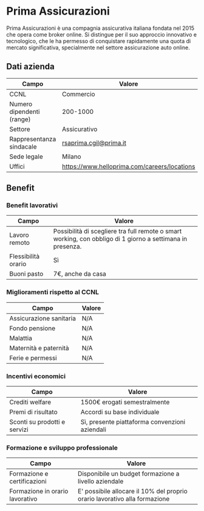 # Prima Assicurazioni

Prima Assicurazioni è una compagnia assicurativa italiana fondata nel 2015 che opera come broker online. Si distingue per il suo approccio innovativo e tecnologico, che le ha permesso di conquistare rapidamente una quota di mercato significativa, specialmente nel settore assicurazione auto online.

## Dati azienda

| **Campo**           | **Valore**                             |
| ------------------------- | -------------------------------------------- |
| CCNL                      | Commercio                                    |
| Numero dipendenti (range) | 200-1000                                     |
| Settore                   | Assicurativo                                 |
| Rappresentanza sindacale  | [rsaprima.cgil@prima.it](mailto:rsaprima.cgil@prima.it) |
| Sede legale               | Milano                                       |
| Uffici                    | https://www.helloprima.com/careers/locations |

## Benefit

### Benefit lavorativi

| **Campo**      | **Valore**                                                                                                 |
| -------------------- | ---------------------------------------------------------------------------------------------------------------- |
| Lavoro remoto        | Possibilità di scegliere tra full remote o smart working, con obbligo di 1 giorno a settimana in presenza. |
| Flessibilità orario | Sì                                                                                                              |
| Buoni pasto          | 7€, anche da casa                                                                                               |

### Miglioramenti rispetto al CCNL

| **Campo**         | **Valore** |
| ----------------------- | ---------------- |
| Assicurazione sanitaria |   N/A               |
| Fondo pensione          |   N/A               |
| Malattia                |   N/A               |
| Maternità e paternità |    N/A              |
| Ferie e permessi        |   N/A               |

### Incentivi economici

| **Campo**              | **Valore**                                |
| ---------------------------- | ----------------------------------------------- |
| Crediti welfare              | 1500€ erogati semestralmente                   |
| Premi di risultato           | Accordi su base individuale                     |
| Sconti su prodotti e servizi | Sì, presente piattaforma convenzioni aziendali |

### Formazione e sviluppo professionale

| **Campo**                 | **Valore**                                                           |
| ------------------------------- | -------------------------------------------------------------------------- |
| Formazione e certificazioni     | Disponibile un budget formazione a livello aziendale                       |
| Formazione in orario lavorativo | E' possibile allocare il 10% del proprio orario lavorativo alla formazione |

